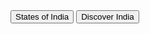 <!DOCTYPE html>
<html>
<head>
<style>

.button {
  background-color: #4CAF50; /* Green */
  border: none;
  color: white;
  padding: 15px 32px;
  text-align: center;
  text-decoration: none;
  display: inline-block;
  font-size: 16px;
  margin: 4px 2px;
  cursor: pointer;
}


.button2 {background-color: #008CBA;   } /* Blue */
.button3 {background-color: #f44336;  } /* Red */ 
.button4 {background-color: #e7e7e7; color: black;    } /* Gray */ 
.button5 {background-color: #555555;    }
.button6 {background-color: #4CAF50;    }
.button7 {background-color: #f44336;  }

body {
  background-image: url('1.jpg');
  background-size: cover;
}

.first {
 position: absolute;
 top: 50%;
 left: 35%;

}





</style>
</head>
<body>
<div class="first">
<button class="button" onclick="document.location='guess.html'"> States of India</button>
<button class="button button3" onclick="document.location='main.html'">Discover India</button>
</div>




</body>
</html>
